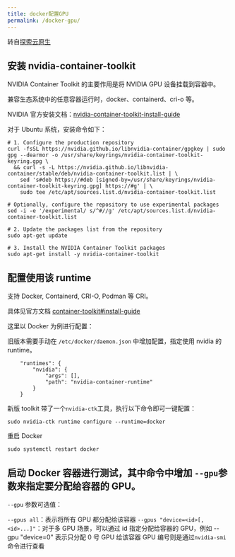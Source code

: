 ```yaml
---
title: docker配置GPU
permalink: /docker-gpu/
---
```

转自[探索云原生](https://www.cnblogs.com/KubeExplorer/p/18531449)
## 安装 nvidia-container-toolkit

NVIDIA Container Toolkit 的主要作用是将 NVIDIA GPU 设备挂载到容器中。

兼容生态系统中的任意容器运行时，docker、containerd、cri-o 等。

NVIDIA 官方安装文档：[nvidia-container-toolkit-install-guide](https://docs.nvidia.com/datacenter/cloud-native/container-toolkit/latest/install-guide.html)

对于 Ubuntu 系统，安装命令如下：
```
# 1. Configure the production repository
curl -fsSL https://nvidia.github.io/libnvidia-container/gpgkey | sudo gpg --dearmor -o /usr/share/keyrings/nvidia-container-toolkit-keyring.gpg \
  && curl -s -L https://nvidia.github.io/libnvidia-container/stable/deb/nvidia-container-toolkit.list | \
    sed 's#deb https://#deb [signed-by=/usr/share/keyrings/nvidia-container-toolkit-keyring.gpg] https://#g' | \
    sudo tee /etc/apt/sources.list.d/nvidia-container-toolkit.list

# Optionally, configure the repository to use experimental packages 
sed -i -e '/experimental/ s/^#//g' /etc/apt/sources.list.d/nvidia-container-toolkit.list

# 2. Update the packages list from the repository
sudo apt-get update

# 3. Install the NVIDIA Container Toolkit packages
sudo apt-get install -y nvidia-container-toolkit
```
## 配置使用该 runtime
支持 Docker, Containerd, CRI-O, Podman 等 CRI。

具体见官方文档 [container-toolkit#install-guide](https://docs.nvidia.com/datacenter/cloud-native/container-toolkit/latest/install-guide.html#configuration)

这里以 Docker 为例进行配置：

旧版本需要手动在 `/etc/docker/daemon.json` 中增加配置，指定使用 nvidia 的 runtime。

```
    "runtimes": {
        "nvidia": {
            "args": [],
            "path": "nvidia-container-runtime"
        }
    }
```
新版 toolkit 带了一个`nvidia-ctk`工具，执行以下命令即可一键配置：
```
sudo nvidia-ctk runtime configure --runtime=docker
```
重启 Docker
```
sudo systemctl restart docker
```
## 启动 Docker 容器进行测试，其中命令中增加 `--gpu`参数来指定要分配给容器的 GPU。

`--gpu` 参数可选值：

`--gpus all`：表示将所有 GPU 都分配给该容器
`--gpus "device=<id>[,<id>...]"`：对于多 GPU 场景，可以通过 id 指定分配给容器的 GPU，例如 --gpu "device=0" 表示只分配 0 号 GPU 给该容器
GPU 编号则是通过`nvidia-smi`命令进行查看

